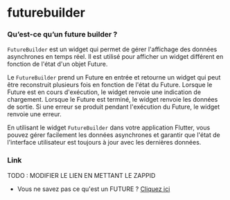 # futurebuilder

### Qu’est-ce qu’un future builder ?

`FutureBuilder` est un widget qui permet de gérer l'affichage des données asynchrones en temps réel.
Il est utilisé pour afficher un widget différent en fonction de l'état d'un objet Future.

Le `FutureBuilder` prend un Future en entrée et retourne un widget qui peut être reconstruit
plusieurs fois en fonction de l'état du Future. Lorsque le Future est en cours d'exécution, le
widget renvoie une indication de chargement. Lorsque le Future est terminé, le widget renvoie les
données de sortie. Si une erreur se produit pendant l'exécution du Future, le widget renvoie une
erreur.

En utilisant le widget `FutureBuilder` dans votre application Flutter, vous pouvez gérer facilement
les données asynchrones et garantir que l'état de l'interface utilisateur est toujours à jour avec
les dernières données.

### Link
TODO : MODIFIER LE LIEN EN METTANT LE ZAPPID
- Vous ne savez pas ce qu'est un FUTURE ? [Cliquez ici](https://zapp.run/github/Robert-Scub/formation-flutter/tree/main/console/future/future_intro)